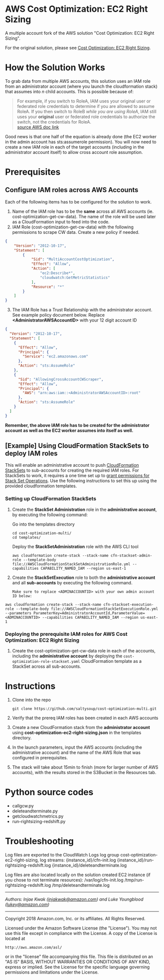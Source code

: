 # AWS Cost Optimization: EC2 Right Sizing

A multiple account fork of the AWS solution "Cost Optimization: EC2 Right Sizing".

For the original solution, please see [Cost Optimization: EC2 Right Sizing](https://aws.amazon.com/answers/account-management/cost-optimization-ec2-right-sizing/).


# How the Solution Works

To grab data from multiple AWS accounts, this solution uses an IAM role from an administrator account (where you launch the cloudformation stack) that assumes into *n* child accounts. This is possible because of:
>For example, if you switch to RoleA, IAM uses your original user or federated role credentials to determine if you are allowed to assume RoleA. If you then switch to RoleB *while you are using RoleA*, IAM still uses your **original** user or federated role credentials to authorize the switch, not the credentials for RoleA.  
[source AWS doc link](https://docs.aws.amazon.com/IAM/latest/UserGuide/id_roles_use_switch-role-console.html)

Good news is that one half of the equation is already done (the EC2 worker in the admin account has sts:assumerole permission). You will now need to create a new IAM role in each of the target accounts (including in the administrator account itself) to allow cross account role assumption.

# Prerequisites

## Configure IAM roles across AWS Accounts

Each of the following items has to be configured for the solution to work.

1. Name of the IAM role has to be the **same** across all AWS accounts (ie. cost-optimization-get-cw-data). The name of the role will be used later as a CloudFormation input to feed into the code.
2. IAM Role (cost-optimization-get-cw-data) with the following permissions to scrape CW data. Create a new policy if needed.
```json
{
    "Version": "2012-10-17",
    "Statement": [
        {
            "Sid": "MultiAccountCostOptimization",
            "Effect": "Allow",
            "Action": [
                "ec2:Describe*",
                "cloudwatch:GetMetricStatistics"
            ],
            "Resource": "*"
        }
    ]
}
```
3. The IAM Role has a Trust Relationship with the administrator account. See example policy document below. Replace **\<AdministratorAWSAccountID\>** with your 12 digit account ID

```json
{
  "Version": "2012-10-17",
  "Statement": [
    {
      "Effect": "Allow",
      "Principal": {
        "Service": "ec2.amazonaws.com"
      },
      "Action": "sts:AssumeRole"
    },
    {
      "Sid": "AllowingCrossAccountCWScraper",
      "Effect": "Allow",
      "Principal": {
        "AWS": "arn:aws:iam::<AdministratorAWSAccountID>:root"
      },
      "Action": "sts:AssumeRole"
    }
  ]
}
```
**Remember, the above IAM role has to be created for the administrator account as well as the EC2 worker assumes into itself as well.**

## [Example] Using CloudFormation StackSets to deploy IAM roles

This will enable an administrative account to push [CloudFormation StackSets](https://docs.aws.amazon.com/AWSCloudFormation/latest/UserGuide/what-is-cfnstacksets.html) to sub-accounts for creating the required IAM roles. For StackSets to work, it requires a one time set up to [grant permissions for Stack Set Operations](https://docs.aws.amazon.com/AWSCloudFormation/latest/UserGuide/stacksets-prereqs.html).
Use the following instructions to set this up using the provided cloudformation templates.

### Setting up CloudFormation StackSets

1. Create the **StackSet Administration** role in the **administrative account**, by executing the following command:

    Go into the templates directory
    ``` shell
    cd cost-optimization-multi/
    cd templates/
    ```

    Deploy the **StackSetAdministration** role with the AWS CLI tool
    ```shell
    aws cloudformation create-stack --stack-name cfn-stackset-admin-role --template-body file://AWSCloudFormationStackSetAdministrationRole.yml --capabilities CAPABILITY_NAMED_IAM --region us-east-1
    ```
    
1. Create the **StackSetExecution** role to both the **administrative account** and all **sub-accounts** by executing the following command.

    `Make sure to replace <ADMINACCOUNTID> with your own admin account ID below:`

  ``` shell
  aws cloudformation create-stack --stack-name cfn-stackset-execution-role --template-body file://AWSCloudFormationStackSetExecutionRole.yml --parameters ParameterKey=AdministratorAccountId,ParameterValue=<ADMINACCOUNTID> --capabilities CAPABILITY_NAMED_IAM --region us-east-1
  ```

### Deploying the prerequisite IAM roles for AWS Cost Optimization: EC2 Right Sizing

1. Create the cost-optimization-get-cw-data role in each of the accounts, including the **administrative account** by deploying the `cost-optimization-role-stackset.yaml` CloudFormation template as a StackSet across all sub-accounts.



# Instructions

1. Clone into the repo

    ```shell
    git clone https://github.com/saltysoup/cost-optimization-multi.git
    ```

1. Verify that the prereq IAM roles has been created in each AWS accounts

1. Create a new CloudFormation stack from the **administrator account** using **cost-optimization-ec2-right-sizing.json** in the templates directory.

1. In the launch parameters, input the AWS accounts (including the administrative account) and the name of the AWS Role that was configured in prerequisites.

1. The stack will take about 15min to finish (more for larger number of AWS accounts), with the results stored in the S3Bucket in the Resources tab.

# Python source codes

- callgcw.py
- deleteandterminate.py
- getcloudwatchmetrics.py
- run-rightsizing-redshift.py

# Troubleshooting
Log files are exported to the CloudWatch Logs log group cost-optimization-ec2-right-sizing, log streams:
{instance_id}/cfn-init.log
{instance_id}/run-rightsizing-redshift.log
{instance_id}/deleteandterminate.log

Log files are also located locally on the solution created EC2 instance (if you chose to not terminate resources):
/var/log/cfn-init.log
/tmp/run-rightsizing-redshift.log
/tmp/deleteandterminate.log


***

*Authors: Injae Kwak (injakwak@amazon.com) and Luke Youngblood (lukey@amazon.com)*

***

Copyright 2018 Amazon.com, Inc. or its affiliates. All Rights Reserved.

Licensed under the Amazon Software License (the "License"). You may not use this file except in compliance with the License. A copy of the License is located at

    http://aws.amazon.com/asl/

or in the "license" file accompanying this file. This file is distributed on an "AS IS" BASIS, WITHOUT WARRANTIES OR CONDITIONS OF ANY KIND, express or implied. See the License for the specific language governing permissions and limitations under the License.
